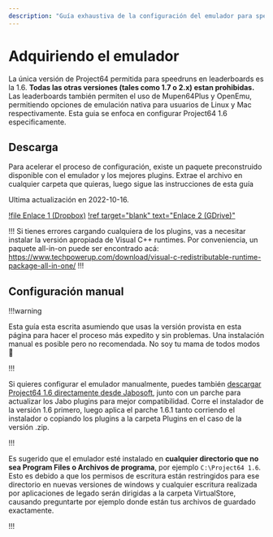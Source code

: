 ```yaml
---
description: "Guía exhaustiva de la configuración del emulador para speedruns de Super Mario 64" 
---
```


# Adquiriendo el emulador

La única versión de Project64 permitida para speedruns en leaderboards es la 1.6. **Todas las otras versiones (tales como 1.7 o 2.x) estan prohibidas.** Las leaderboards también permiten el uso de Mupen64Plus y OpenEmu, permitiendo opciones de emulación nativa para usuarios de Linux y Mac respectivamente. Esta guia se enfoca en configurar Project64 1.6 especificamente.

## Descarga

Para acelerar el proceso de configuración, existe un paquete preconstruido disponible con el emulador y los mejores plugins. Extrae el archivo en cualquier carpeta que quieras, luego sigue las instrucciones de esta guía

Ultima actualización en 2022-10-16.

[!file Enlace 1 (Dropbox)](https://www.dropbox.com/s/cgkbhsarjthgnz8/Project64%201.6%20%28wermi%27s%20build%20v7%29.exe?dl=1)
[!ref target="blank" text="Enlace 2 (GDrive)"](https://drive.google.com/file/d/1GlvT7-TBjLz5ii0UsswDnqZZF4VVx3US)

!!!
Si tienes errores cargando cualquiera de los plugins, vas a necesitar instalar la versión apropiada de Visual C++ runtimes. Por conveniencia, un paquete all-in-on puede ser encontrado acá: https://www.techpowerup.com/download/visual-c-redistributable-runtime-package-all-in-one/
!!!

## Configuración manual

!!!warning

Esta guía esta escrita asumiendo que usas la versión provista en esta página para hacer el proceso más expedito y sin problemas. Una instalación manual es posible pero no recomendada. No soy tu mama de todos modos :shrug:

!!!

Si quieres configurar el emulador manualmente, puedes también [descargar Project64 1.6 directamente desde Jabosoft](http://www.jabosoft.com/articles/114), junto con un parche para actualizar los Jabo plugins para mejor compatibilidad. Corre el instalador de la versión 1.6 primero, luego aplica el parche 1.6.1 tanto corriendo el instalador o copiando los plugins a la carpeta Plugins en el caso de la versión .zip.

!!!

Es sugerido que el emulador esté instalado en **cualquier directorio que no sea Program Files o Archivos de programa**, por ejemplo `C:\Project64 1.6`. Esto es debido a que los permisos de escritura están restringidos para ese directorio en nuevas versiones de windows y cualquier escritura realizada por aplicaciones de legado serán dirigidas a la carpeta VirtualStore, causando preguntarte por ejemplo donde están tus archivos de guardado exactamente.

!!!
